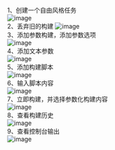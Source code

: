 1、创建一个自由风格任务  
![image](https://github.com/mykubernetes/linux-install/blob/master/image/jenkins4.png)  
2、丢弃旧的构建
![image](https://github.com/mykubernetes/linux-install/blob/master/image/jenkins26.png)  
3、添加参数构建，添加参数选项  
![image](https://github.com/mykubernetes/linux-install/blob/master/image/jenkins5.png)  
4、添加文本参数  
![image](https://github.com/mykubernetes/linux-install/blob/master/image/jenkins6.png)  
5、添加构建脚本  
![image](https://github.com/mykubernetes/linux-install/blob/master/image/jenkins7.png)  
6、输入脚本内容  
![image](https://github.com/mykubernetes/linux-install/blob/master/image/jenkins8.png)  
7、立即构建，并选择参数化构建内容  
![image](https://github.com/mykubernetes/linux-install/blob/master/image/jenkins9.png)  
8、查看构建历史  
![image](https://github.com/mykubernetes/linux-install/blob/master/image/jenkins10.png)  
9、查看控制台输出  
![image](https://github.com/mykubernetes/linux-install/blob/master/image/jenkins11.png)  
